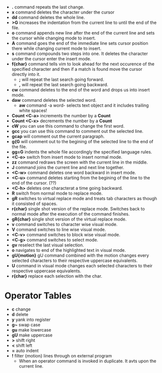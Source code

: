 * **.** command repeats the last change.
* **x** command deletes the character under the cursor
* **dd** command deletes the whole line.
* **>G** increases the indentation from the current line to until the end of the file.
* **o** command appends new line after the end of the current line and sets the cursor while changing mode to insert.
* **A** command goes the end of the immediate line sets cursor position there while changing current mode to insert.
* **s** command compounds two steps into one. It deletes the character under the cursor enter the insert mode.
* **f{char}** command tells vim to look ahead for the next occurence of the specified character and then if a match is found move the cursor directly into it.
    * **;** will repeat the last search going forward.
    * **,** will repeat the last search going backward.
* **cw** command deletes to the end of the word and drops us into insert mode.
* **daw** command deletes the selected word.
   * **aw**  command -a word- selects text object and it includes trailing white spaces!
* **Count \<C-a\>** increments the number by a **Count** 
* **Count  \<C-x\>** decrements the number by a **Count**
* **cW** you can use this command to change the first word.
* **gcc** you can use this command to comment out the selected line.
* **gcap** will comment out the current paragraph.
* **g{G** will comment out to the begining of the selected line to the end of the file.
* **gg=G** indents the whole file accordingly the specified language rules.
* **\<C-o\>** switch from insert mode to insert normal mode.
* **zz** command redraws the screen with the current line in the middle.
* **J** command joins the current line and next line together.
* **\<C-w\>** command deletes one word backward in insert mode.
* **\<C-u\>** command deletes starting from the begining of the line to the end of the cursor. (??)
* **\<C-h\>** deletes one characterat a time going backward.
* **R** switch from normal mode to replace mode.
* **gR** switches to virtual replace mode and treats tab characters as though it consisted of spaces.
* **r{char}** single shot version of the replace mode. Switches back to normal mode after the execution of the command finishes.
* **gR{char}** single shot version of the virtual replace mode.
* **v** command switches to character wise visual mode.
* **V** command switches to line wise visual mode.
* **\<C-v\>** command switches to block wise visual mode.
* **\<C-g\>** command switches to select mode.
* **gv** reselect the last visual selection.
* **o** navigates to end of the highlighted text in visual mode.
* **gU{motion}** gU command combined with the motion changes every selected characters to their respective uppercase equivalents.
* **U** command in visual mode changes each selected characters to their respective uppercase equivalents.
* **r{char}** replace each selection with the char.
# Operator Tables
   * **c** change
   * **d** delete
   * **y** yank into register
   * **g~** swap case
   *  **gu** make lowercase
   * **gU** make uppercase
   * **>** shift right
   * **<** shift left
   * **=** auto indent
   * **!** filter {motion} lines through on external program
       * When an operator command is invoked in duplicate. It avts upon the current line.